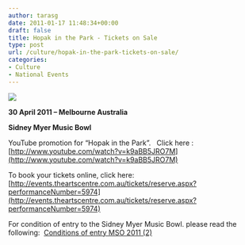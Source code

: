 ```yaml
---
author: tarasg
date: 2011-01-17 11:48:34+00:00
draft: false
title: Hopak in the Park - Tickets on Sale
type: post
url: /culture/hopak-in-the-park-tickets-on-sale/
categories:
- Culture
- National Events
---
```


[![](http://www.ozeukes.com/wp-content/uploads/2011/01/Final-Hopak-in-the-Park-A4-v2.jpg)
](http://www.ozeukes.com/wp-content/uploads/2011/01/Final-Hopak-in-the-Park-A4-v2.jpg)


**30 April 2011 – Melbourne Australia**




**Sidney Myer Music Bowl**


YouTube promotion for “Hopak in the Park”.   Click here : [http://www.youtube.com/watch?v=k9aBB5JRO7M](http://www.youtube.com/watch?v=k9aBB5JRO7M)

To book your tickets online, click here: [http://events.theartscentre.com.au/tickets/reserve.aspx?performanceNumber=5974](http://events.theartscentre.com.au/tickets/reserve.aspx?performanceNumber=5974)

For condition of entry to the Sidney Myer Music Bowl. please read the following:  [Conditions of entry MSO 2011 (2)](http://www.ozeukes.com/wp-content/uploads/2011/01/Conditions-of-entry-MSO-2011-2.pdf)
